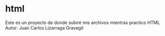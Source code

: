 # html

Este es un proyecto de donde subiré mis archivos mientras practico HTML
Autor: Juan Carlos Lizarraga Gravegit